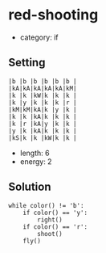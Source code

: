 # red-shooting
- category: if

## Setting

```
|b |b |b |b |b |b |
|kA|kA|kA|kA|kA|kM|
|k |k |kW|k |k |k |
|k |y |k |k |k |r |
|kM|kM|kA|k |y |k |
|k |k |kA|k |k |k |
|k |r |kA|y |k |k |
|y |k |kA|k |k |k |
|kS|k |k |kW|k |k |
```

- length: 6
- energy: 2

## Solution

```
while color() != 'b':
    if color() == 'y':
        right()
    if color() == 'r':
        shoot()
    fly()
```
